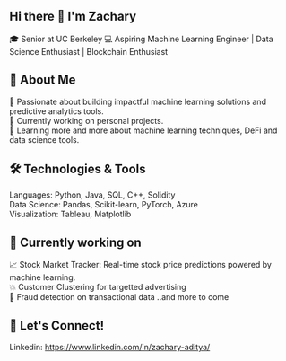 ## Hi there 👋 I'm Zachary 
🎓 Senior at UC Berkeley
💻 Aspiring Machine Learning Engineer | Data Science Enthusiast | Blockchain Enthusiast
<!--
**Zachaditya/Zachaditya** is a ✨ _special_ ✨ repository because its `README.md` (this file) appears on your GitHub profile.


- 🔭 I’m currently working on ...
- 🌱 I’m currently learning ...
- 👯 I’m looking to collaborate on ...
- 🤔 I’m looking for help with ...
- 💬 Ask me about ...
- 📫 How to reach me: ...
- 😄 Pronouns: ...
- ⚡ Fun fact: ...
-->

## 🚀 About Me
🌟 Passionate about building impactful machine learning solutions and predictive analytics tools. <br>
🎯 Currently working on personal projects. <br>
🌱 Learning more and more about machine learning techniques, DeFi and data science tools. <br>

## 🛠 Technologies & Tools
Languages: Python, Java, SQL, C++, Solidity <br>
Data Science: Pandas, Scikit-learn, PyTorch, Azure <br>
Visualization: Tableau, Matplotlib <br> 

## 👀 Currently working on 
📈 Stock Market Tracker: Real-time stock price predictions powered by machine learning. <br>
💥 Customer Clustering for targetted advertising <br>
🥷 Fraud detection on transactional data
..and more to come

## 👋 Let's Connect!
Linkedin: https://www.linkedin.com/in/zachary-aditya/
